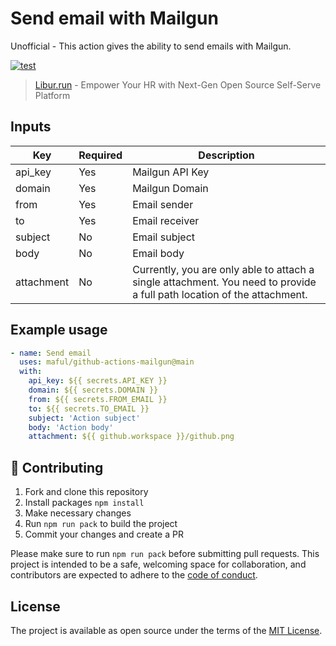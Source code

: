# Send email with Mailgun

Unofficial - This action gives the ability to send emails with Mailgun.

[![test](https://github.com/maful/github-actions-mailgun/actions/workflows/test.yml/badge.svg?branch=main)](https://github.com/maful/github-actions-mailgun/actions/workflows/test.yml)

> [Libur.run](https://github.com/maful/libur.run) - Empower Your HR with Next-Gen Open Source Self-Serve Platform

## Inputs

| Key | Required | Description |
|---|---|---|
| api_key | Yes | Mailgun API Key |
| domain | Yes | Mailgun Domain |
| from | Yes | Email sender |
| to | Yes | Email receiver |
| subject | No | Email subject |
| body | No | Email body |
| attachment | No | Currently, you are only able to attach a single attachment. You need to provide a full path location of the attachment. |

## Example usage

```yml
- name: Send email
  uses: maful/github-actions-mailgun@main
  with:
    api_key: ${{ secrets.API_KEY }}
    domain: ${{ secrets.DOMAIN }}
    from: ${{ secrets.FROM_EMAIL }}
    to: ${{ secrets.TO_EMAIL }}
    subject: 'Action subject'
    body: 'Action body'
    attachment: ${{ github.workspace }}/github.png
```

## 🙏 Contributing

1. Fork and clone this repository
2. Install packages `npm install`
3. Make necessary changes
4. Run `npm run pack` to build the project
5. Commit your changes and create a PR

Please make sure to run `npm run pack` before submitting pull requests. This project is intended to be a safe, welcoming space for collaboration, and contributors are expected to adhere to the [code of conduct](https://github.com/maful/versafleet-ruby/blob/master/CODE_OF_CONDUCT.md).

## License

The project is available as open source under the terms of the [MIT License](https://opensource.org/licenses/MIT).

